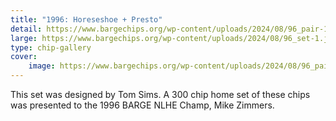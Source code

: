 ```yaml
---
title: "1996: Horeseshoe + Presto"
detail: https://www.bargechips.org/wp-content/uploads/2024/08/96_pair-1.jpg
large: https://www.bargechips.org/wp-content/uploads/2024/08/96_set-1.jpg
type: chip-gallery
cover:
    image: https://www.bargechips.org/wp-content/uploads/2024/08/96_pair-1.jpg
---
```


This set was designed by Tom Sims. A 300 chip home set of these chips was
presented to the 1996 BARGE NLHE Champ, Mike Zimmers.
